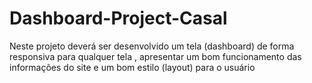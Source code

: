 # Dashboard-Project-Casal
Neste projeto deverá ser desenvolvido um tela (dashboard) de forma responsiva para qualquer tela , apresentar um bom funcionamento das informações do site e um bom estilo (layout) para o usuário
